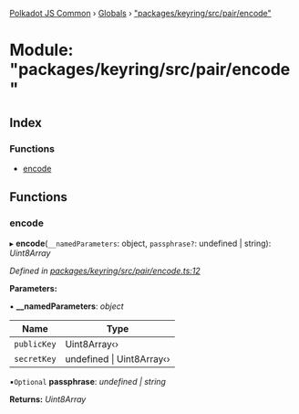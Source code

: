 [Polkadot JS Common](../README.md) › [Globals](../globals.md) › ["packages/keyring/src/pair/encode"](_packages_keyring_src_pair_encode_.md)

# Module: "packages/keyring/src/pair/encode"

## Index

### Functions

* [encode](_packages_keyring_src_pair_encode_.md#encode)

## Functions

###  encode

▸ **encode**(`__namedParameters`: object, `passphrase?`: undefined | string): *Uint8Array*

*Defined in [packages/keyring/src/pair/encode.ts:12](https://github.com/polkadot-js/common/blob/f5acd602/packages/keyring/src/pair/encode.ts#L12)*

**Parameters:**

▪ **__namedParameters**: *object*

Name | Type |
------ | ------ |
`publicKey` | Uint8Array‹› |
`secretKey` | undefined &#124; Uint8Array‹› |

▪`Optional`  **passphrase**: *undefined | string*

**Returns:** *Uint8Array*
